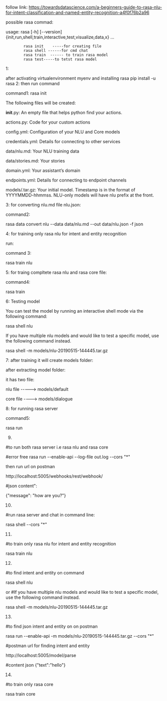 follow link:
https://towardsdatascience.com/a-beginners-guide-to-rasa-nlu-for-intent-classification-and-named-entity-recognition-a4f0f76b2a96

possible rasa commad:

usage: rasa [-h] [--version]
            {init,run,shell,train,interactive,test,visualize,data,x} ...
            
            
            
            rasa init    -----for creating file
            rasa shell ------for cmd chat
            rasa train  ------ to train rasa model
            rasa test-----to tetst rasa model
            
1:

after activating virtualenvironment myenv
and installing rasa
pip install -u rasa
2:
then run command

command1:
rasa init  

 The following files will be created:
 
__init__.py: An empty file that helps python find your actions.

actions.py: Code for your custom actions

config.yml: Configuration of your NLU and Core models

credentials.yml: Details for connecting to other services

data/nlu.md: Your NLU training data

data/stories.md: Your stories

domain.yml: Your assistant’s domain

endpoints.yml: Details for connecting to endpoint channels

models/<timestamp>.tar.gz: Your initial model. Timestamp is in the format of YYYYMMDD-hhmmss. NLU-only models will have nlu prefix at the front.
            
  3:
for converting nlu.md file nlu.json:

command2:

rasa data convert nlu --data data/nlu.md --out data/nlu.json -f json

4:
 for training only rasa nlu for intent and entity recognition
 
 run:
 
 command 3:
 
 rasa train nlu
 
 5:
 for traing compltete rasa nlu and rasa core file:
 
 
 command4:
 
 rasa train
 
 
 6:
Testing model

You can test the model by running an interactive shell mode via the following command:

rasa shell nlu

If you have multiple nlu models and would like to test a specific model, use the following command instead.

rasa shell -m models/nlu-20190515-144445.tar.gz

7:
 after training it will create models folder:
 
 after extracting model folder:
 
 it has two file:
 
 nlu file  -----> models/default
 
 core file ----> models/dialogue
 
 
 
 8:
 for running rasa server 
 
 command5:
 
 rasa run
 
 9.
 #to run both rasa server i.e rasa nlu and rasa core
 
 #error free
 rasa run --enable-api --log-file out.log --cors "*"
 
 then run url on postman 
 
 http://localhost:5005/webhooks/rest/webhook/
 
 #json content":
 
 {"message": "how are you?"}
 
 10.
 #run rasa server and chat in command line:
 
 rasa shell --cors "*"
 
 
 
 11.
 
 #to train only rasa nlu for intent and entity recognition
 
 rasa train nlu
 
 12.
 #to find intent and entity on command
 
 rasa shell nlu
 
 or
 #If you have multiple nlu models and would like to test a specific model, use the following command instead.

rasa shell -m models/nlu-20190515-144445.tar.gz

13.
#to find json intent and entity on on postman

rasa run --enable-api -m models/nlu-20190515-144445.tar.gz --cors "*"

#postman url for finding intent and entity

http://localhost:5005/model/parse

#content json
{"text":"hello"}


14.
#to train only rasa core

rasa train core
